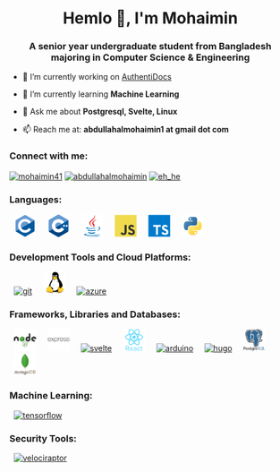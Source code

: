 <h1 align="center">Hemlo 👋, I'm Mohaimin</h1>
<h3 align="center">A senior year undergraduate student from Bangladesh majoring in Computer Science & Engineering </h3>

- 🔭 I’m currently working on [AuthentiDocs](https://github.com/AuthentiDocs/authentidocs)

- 🌱 I’m currently learning **Machine Learning**

- 💬 Ask me about **Postgresql, Svelte, Linux**

- 📫 Reach me at: **abdullahalmohaimin1 at gmail dot com**

<h3 align="left">Connect with me:</h3>
<p align="left">
<a href="https://github.com/mohaimin41" target="blank"><img align="center" src="https://cdn.jsdelivr.net/gh/devicons/devicon@latest/icons/github/github-original.svg" alt="mohaimin41" height="30" width="40" /></a>
<a href="https://kaggle.com/abdullahalmohaimin" target="blank"><img align="center" src="https://raw.githubusercontent.com/rahuldkjain/github-profile-readme-generator/master/src/images/icons/Social/kaggle.svg" alt="abdullahalmohaimin" height="30" width="40" /></a>
<a href="https://www.leetcode.com/eh_he" target="blank"><img align="center" src="https://raw.githubusercontent.com/rahuldkjain/github-profile-readme-generator/master/src/images/icons/Social/leet-code.svg" alt="eh_he" height="30" width="40" /></a>
</p>

<h3 align="left">Languages:</h3>
<p align="left">   
<a href="https://www.cprogramming.com/" target="blank"><img src="https://raw.githubusercontent.com/devicons/devicon/master/icons/c/c-original.svg" alt="c" width="40" height="40" hspace="8px"/></a> 
<a href="https://www.w3schools.com/cpp/" target="blank"><img src="https://raw.githubusercontent.com/devicons/devicon/master/icons/cplusplus/cplusplus-original.svg" alt="cplusplus" width="40" height="40" hspace="8px"/></a> 
<a href="https://www.java.com" target="blank"><img src="https://raw.githubusercontent.com/devicons/devicon/master/icons/java/java-original.svg" alt="java" width="40" height="40" hspace="8px"/></a> 
<a href="https://developer.mozilla.org/en-US/docs/Web/JavaScript" target="blank"><img src="https://raw.githubusercontent.com/devicons/devicon/master/icons/javascript/javascript-original.svg" alt="javascript" width="40" height="40" hspace="8px"/></a> 
<a href="https://www.typescriptlang.org/" target="blank"><img src="https://raw.githubusercontent.com/devicons/devicon/master/icons/typescript/typescript-original.svg" alt="typescript" width="40" height="40" hspace="8px"/></a> 
<a href="https://www.python.org" target="blank"><img src="https://raw.githubusercontent.com/devicons/devicon/master/icons/python/python-original.svg" alt="python" width="40" height="40" hspace="8px"/></a> 
</p>

<h3 align="left">Development Tools and Cloud Platforms:</h3>
<p align="left">
<a href="https://git-scm.com/" target="blank"><img src="https://www.vectorlogo.zone/logos/git-scm/git-scm-icon.svg" alt="git" width="40" height="40" hspace="8px"/></a> 
<a href="https://www.linux.org/" target="blank"><img src="https://raw.githubusercontent.com/devicons/devicon/master/icons/linux/linux-original.svg" alt="linux" width="40" height="40" hspace="8px"/></a> 
<a href="https://azure.microsoft.com/" target="blank"><img src="https://www.vectorlogo.zone/logos/microsoft_azure/microsoft_azure-icon.svg" alt="azure" width="40" height="40" hspace="8px"/></a>  
</p>

<h3 align="left">Frameworks, Libraries and Databases:</h3>
<p align="left"> 
<a href="https://nodejs.org" target="blank"><img src="https://raw.githubusercontent.com/devicons/devicon/master/icons/nodejs/nodejs-original-wordmark.svg" alt="nodejs" width="40" height="40" hspace="8px"/></a> 
<a href="https://expressjs.com" target="blank"><img src="https://raw.githubusercontent.com/devicons/devicon/master/icons/express/express-original-wordmark.svg" alt="express" width="40" height="40" hspace="8px"/></a> 
<a href="https://svelte.dev" target="blank"><img src="https://upload.wikimedia.org/wikipedia/commons/1/1b/Svelte_Logo.svg" alt="svelte" width="40" height="40" hspace="8px"/></a> 
<a href="https://reactjs.org/" target="blank"><img src="https://raw.githubusercontent.com/devicons/devicon/master/icons/react/react-original-wordmark.svg" alt="react" width="40" height="40" hspace="8px"/></a>
<a href="https://www.arduino.cc/" target="blank"><img src="https://cdn.worldvectorlogo.com/logos/arduino-1.svg" alt="arduino" width="40" height="40" hspace="8px"/></a>
<a href="https://gohugo.io/" target="blank"><img src="https://api.iconify.design/logos-hugo.svg" alt="hugo" width="40" height="40" hspace="8px"/></a> 
<a href="https://www.postgresql.org" target="blank"><img src="https://raw.githubusercontent.com/devicons/devicon/master/icons/postgresql/postgresql-original-wordmark.svg" alt="postgresql" width="40" height="40" hspace="8px"/></a>
<a href="https://www.mongodb.com/" target="blank"><img src="https://raw.githubusercontent.com/devicons/devicon/master/icons/mongodb/mongodb-original-wordmark.svg" alt="mongodb" width="40" height="40" hspace="8px"/></a> 
</p>

<h3 align="left">Machine Learning:</h3>
<p align="left">
<a href="https://www.tensorflow.org" target="blank"><img src="https://www.vectorlogo.zone/logos/tensorflow/tensorflow-icon.svg" alt="tensorflow" width="40" height="40" hspace="8px"/></a> 
</p>

<h3 align="left">Security Tools:</h3>
<p align="left">
<a href="https://docs.velociraptor.app" target="blank"><img src="https://docs.velociraptor.app//images/logo.svg" alt="velociraptor" width="40" height="40" hspace="8px"/></a> 
</p>
